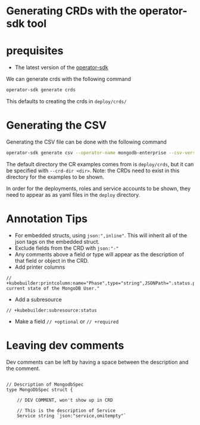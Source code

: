 # Generating CRDs with the operator-sdk tool

# prequisites
* The latest version of the [operator-sdk](https://github.com/operator-framework/operator-sdk/releases)

We can generate crds with the following command

```bash
operator-sdk generate crds
```

This defaults to creating the crds in `deploy/crds/`


# Generating the CSV

Generating the CSV file can be done with the following command

```bash
operator-sdk generate csv --operator-name mongodb-enterprise --csv-version 1.5.4 --apis-dir api --from-version 1.5.3
```

The default directory the CR examples comes from is `deploy/crds`, but it can be specified
with `--crd-dir <dir>`. Note: the CRDs need to exist in this directory for the examples to be shown.

In order for the deployments, roles and service accounts to be shown, they need to appear
as as yaml files in the `deploy` directory.


# Annotation Tips

* For embedded structs, using `json:",inline"`. This will inherit all of the json tags on the embedded struct.
* Exclude fields from the CRD with `json:"-"`
* Any comments above a field or type will appear as the description of that field or object in the CRD.
* Add printer columns
```golang
// +kubebuilder:printcolumn:name="Phase",type="string",JSONPath=".status.phase",description="The current state of the MongoDB User."
```
* Add a subresource
```golang
// +kubebuilder:subresource:status
```
* Make a field `// +optional` or `// +required`

# Leaving dev comments

Dev comments can be left by having a space between the description and the comment.
```golang

// Description of MongodbSpec
type MongoDbSpec struct {

	// DEV COMMENT, won't show up in CRD

	// This is the description of Service
	Service string `json:"service,omitempty"`

```
